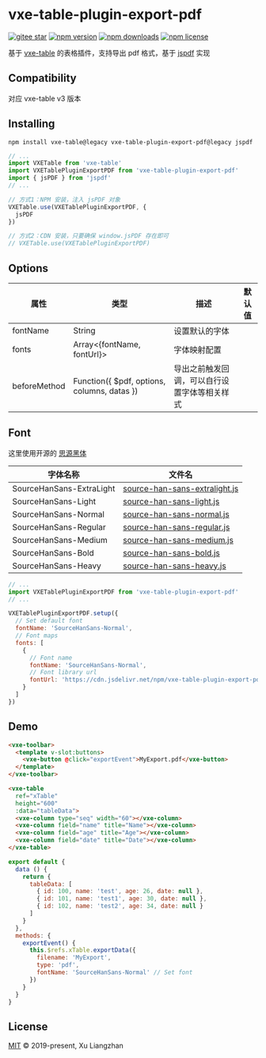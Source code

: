 # vxe-table-plugin-export-pdf

[![gitee star](https://gitee.com/x-extends/vxe-table-plugin-export-pdf/badge/star.svg?theme=dark)](https://gitee.com/x-extends/vxe-table-plugin-export-pdf/stargazers)
[![npm version](https://img.shields.io/npm/v/vxe-table-plugin-export-pdf.svg?style=flat-square)](https://www.npmjs.com/package/vxe-table-plugin-export-pdf)
[![npm downloads](https://img.shields.io/npm/dm/vxe-table-plugin-export-pdf.svg?style=flat-square)](http://npm-stat.com/charts.html?package=vxe-table-plugin-export-pdf)
[![npm license](https://img.shields.io/github/license/mashape/apistatus.svg)](LICENSE)

基于 [vxe-table](https://www.npmjs.com/package/vxe-table) 的表格插件，支持导出 pdf 格式，基于 [jspdf](https://github.com/MrRio/jsPDF) 实现

## Compatibility

对应 vxe-table v3 版本  

## Installing

```shell
npm install vxe-table@legacy vxe-table-plugin-export-pdf@legacy jspdf
```

```javascript
// ...
import VXETable from 'vxe-table'
import VXETablePluginExportPDF from 'vxe-table-plugin-export-pdf'
import { jsPDF } from 'jspdf'
// ...

// 方式1：NPM 安装，注入 jsPDF 对象
VXETable.use(VXETablePluginExportPDF, {
  jsPDF
})

// 方式2：CDN 安装，只要确保 window.jsPDF 存在即可
// VXETable.use(VXETablePluginExportPDF)
```

## Options

| 属性 | 类型 | 描述 | 默认值 |
|------|------|------|------|
| fontName | String | 设置默认的字体 |  |
| fonts | Array<{fontName, fontUrl}> | 字体映射配置 |  |
| beforeMethod | Function({ $pdf, options, columns, datas }) | 导出之前触发回调，可以自行设置字体等相关样式 |  |

## Font

这里使用开源的 [思源黑体](https://github.com/be5invis/source-han-sans-ttf/releases)  

| 字体名称 | 文件名 |
|------|------|
| SourceHanSans-ExtraLight | [source-han-sans-extralight.js](https://github.com/x-extends/vxe-table-plugin-export-pdf/tree/master/fonts) |
| SourceHanSans-Light | [source-han-sans-light.js](https://github.com/x-extends/vxe-table-plugin-export-pdf/tree/master/fonts) |
| SourceHanSans-Normal | [source-han-sans-normal.js](https://github.com/x-extends/vxe-table-plugin-export-pdf/tree/master/fonts) |
| SourceHanSans-Regular | [source-han-sans-regular.js](https://github.com/x-extends/vxe-table-plugin-export-pdf/tree/master/fonts) |
| SourceHanSans-Medium | [source-han-sans-medium.js](https://github.com/x-extends/vxe-table-plugin-export-pdf/tree/master/fonts) |
| SourceHanSans-Bold | [source-han-sans-bold.js](https://github.com/x-extends/vxe-table-plugin-export-pdf/tree/master/fonts) |
| SourceHanSans-Heavy | [source-han-sans-heavy.js](https://github.com/x-extends/vxe-table-plugin-export-pdf/tree/master/fonts) |

```javascript
// ...
import VXETablePluginExportPDF from 'vxe-table-plugin-export-pdf'
// ...

VXETablePluginExportPDF.setup({
  // Set default font
  fontName: 'SourceHanSans-Normal',
  // Font maps
  fonts: [
    {
      // Font name
      fontName: 'SourceHanSans-Normal',
      // Font library url
      fontUrl: 'https://cdn.jsdelivr.net/npm/vxe-table-plugin-export-pdf/fonts/source-han-sans-normal.js'
    }
  ]
})
```

## Demo

```html
<vxe-toolbar>
  <template v-slot:buttons>
    <vxe-button @click="exportEvent">MyExport.pdf</vxe-button>
  </template>
</vxe-toolbar>

<vxe-table
  ref="xTable"
  height="600"
  :data="tableData">
  <vxe-column type="seq" width="60"></vxe-column>
  <vxe-column field="name" title="Name"></vxe-column>
  <vxe-column field="age" title="Age"></vxe-column>
  <vxe-column field="date" title="Date"></vxe-column>
</vxe-table>
```

```javascript
export default {
  data () {
    return {
      tableData: [
        { id: 100, name: 'test', age: 26, date: null },
        { id: 101, name: 'test1', age: 30, date: null },
        { id: 102, name: 'test2', age: 34, date: null }
      ]
    }
  },
  methods: {
    exportEvent() {
      this.$refs.xTable.exportData({
        filename: 'MyExport',
        type: 'pdf',
        fontName: 'SourceHanSans-Normal' // Set font
      })
    }
  }
}
```

## License

[MIT](LICENSE) © 2019-present, Xu Liangzhan
